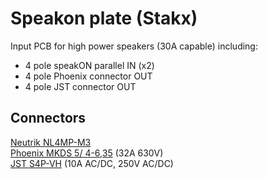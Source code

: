 # Speakon plate (Stakx)
Input PCB for high power speakers (30A capable) including:
- 4 pole speakON parallel IN (x2)
- 4 pole Phoenix connector OUT
- 4 pole JST connector OUT

## Connectors
[Neutrik NL4MP-M3](https://www.neutrik.com/en/product/nl4mp-m3)  
[Phoenix MKDS 5/ 4-6,35](https://www.phoenixcontact.com/online/portal/it/?uri=pxc-oc-itemdetail:pid=1706756&library=itit&pcck=P-20-04-05&tab=1&selectedCategory=ALL) (32A 630V)  
[JST S4P-VH](https://www.digikey.it/product-detail/it/jst-sales-america-inc/S4P-VH-LF-SN/S4P-VH-LF-SN-ND/9924228) (10A AC/DC, 250V AC/DC)  


